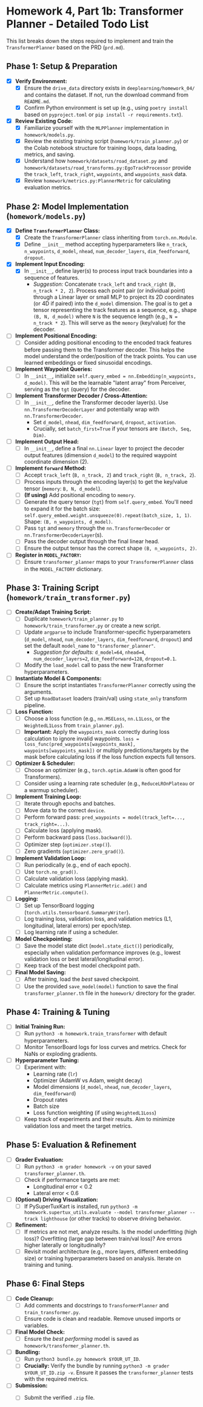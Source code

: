 # Homework 4, Part 1b: Transformer Planner - Detailed Todo List

This list breaks down the steps required to implement and train the `TransformerPlanner` based on the PRD (`prd.md`).

## Phase 1: Setup & Preparation

-   [X] **Verify Environment:**
    -   [X] Ensure the `drive_data` directory exists in `deeplearning/homework_04/` and contains the dataset. If not, run the download command from `README.md`.
    -   [X] Confirm Python environment is set up (e.g., using `poetry install` based on `pyproject.toml` or `pip install -r requirements.txt`).
-   [X] **Review Existing Code:**
    -   [X] Familiarize yourself with the `MLPPlanner` implementation in `homework/models.py`.
    -   [X] Review the existing training script (`homework/train_planner.py`) or the Colab notebook structure for training loops, data loading, metrics, and saving.
    -   [X] Understand how `homework/datasets/road_dataset.py` and `homework/datasets/road_transforms.py:EgoTrackProcessor` provide the `track_left`, `track_right`, `waypoints`, and `waypoints_mask` data.
    -   [X] Review `homework/metrics.py:PlannerMetric` for calculating evaluation metrics.

## Phase 2: Model Implementation (`homework/models.py`)

-   [X] **Define `TransformerPlanner` Class:**
    -   [X] Create the `TransformerPlanner` class inheriting from `torch.nn.Module`.
    -   [X] Define `__init__` method accepting hyperparameters like `n_track`, `n_waypoints`, `d_model`, `nhead`, `num_decoder_layers`, `dim_feedforward`, `dropout`.
-   [X] **Implement Input Encoding:**
    -   [X] In `__init__`, define layer(s) to process input track boundaries into a sequence of features.
        -   *Suggestion:* Concatenate `track_left` and `track_right` (`B, n_track * 2, 2`). Process each point pair (or individual point) through a Linear layer or small MLP to project its 2D coordinates (or 4D if paired) into the `d_model` dimension. The goal is to get a tensor representing the track features as a sequence, e.g., shape `(B, N, d_model)` where `N` is the sequence length (e.g., `N = n_track * 2`). This will serve as the `memory` (key/value) for the decoder.
-   [ ] **Implement Positional Encoding:**
    -   [ ] Consider adding positional encoding to the encoded track features before passing them to the Transformer decoder. This helps the model understand the order/position of the track points. You can use learned embeddings or fixed sinusoidal encodings.
-   [ ] **Implement Waypoint Queries:**
    -   [ ] In `__init__`, initialize `self.query_embed = nn.Embedding(n_waypoints, d_model)`. This will be the learnable "latent array" from Perceiver, serving as the `tgt` (query) for the decoder.
-   [ ] **Implement Transformer Decoder / Cross-Attention:**
    -   [ ] In `__init__`, define the Transformer decoder layer(s). Use `nn.TransformerDecoderLayer` and potentially wrap with `nn.TransformerDecoder`.
        -   Set `d_model`, `nhead`, `dim_feedforward`, `dropout`, `activation`.
        -   Crucially, set `batch_first=True` if your tensors are `(Batch, Seq, Dim)`.
-   [ ] **Implement Output Head:**
    -   [ ] In `__init__`, define a final `nn.Linear` layer to project the decoder output features (dimension `d_model`) to the required waypoint coordinate dimension (2).
-   [ ] **Implement `forward` Method:**
    -   [ ] Accept `track_left` (`B, n_track, 2`) and `track_right` (`B, n_track, 2`).
    -   [ ] Process inputs through the encoding layer(s) to get the key/value tensor (`memory`: `B, N, d_model`).
    -   [ ] **(If using)** Add positional encoding to `memory`.
    -   [ ] Generate the query tensor (`tgt`) from `self.query_embed`. You'll need to expand it for the batch size: `self.query_embed.weight.unsqueeze(0).repeat(batch_size, 1, 1)`. Shape: `(B, n_waypoints, d_model)`.
    -   [ ] Pass `tgt` and `memory` through the `nn.TransformerDecoder` or `nn.TransformerDecoderLayer`(s).
    -   [ ] Pass the decoder output through the final linear head.
    -   [ ] Ensure the output tensor has the correct shape `(B, n_waypoints, 2)`.
-   [ ] **Register in `MODEL_FACTORY`:**
    -   [ ] Ensure `transformer_planner` maps to your `TransformerPlanner` class in the `MODEL_FACTORY` dictionary.

## Phase 3: Training Script (`homework/train_transformer.py`)

-   [ ] **Create/Adapt Training Script:**
    -   [ ] Duplicate `homework/train_planner.py` to `homework/train_transformer.py` or create a new script.
    -   [ ] Update `argparse` to include Transformer-specific hyperparameters (`d_model`, `nhead`, `num_decoder_layers`, `dim_feedforward`, `dropout`) and set the default `model_name` to `"transformer_planner"`.
        -   *Suggestion for defaults:* `d_model=64`, `nhead=4`, `num_decoder_layers=2`, `dim_feedforward=128`, `dropout=0.1`.
    -   [ ] Modify the `load_model` call to pass the new Transformer hyperparameters.
-   [ ] **Instantiate Model & Components:**
    -   [ ] Ensure the script instantiates `TransformerPlanner` correctly using the arguments.
    -   [ ] Set up `RoadDataset` loaders (train/val) using `state_only` transform pipeline.
-   [ ] **Loss Function:**
    -   [ ] Choose a loss function (e.g., `nn.MSELoss`, `nn.L1Loss`, or the `WeightedL1Loss` from `train_planner.py`).
    -   [ ] **Important:** Apply the `waypoints_mask` correctly during loss calculation to ignore invalid waypoints. `loss = loss_func(pred_waypoints[waypoints_mask], waypoints[waypoints_mask])` or multiply predictions/targets by the mask before calculating loss if the loss function expects full tensors.
-   [ ] **Optimizer & Scheduler:**
    -   [ ] Choose an optimizer (e.g., `torch.optim.AdamW` is often good for Transformers).
    -   [ ] Consider using a learning rate scheduler (e.g., `ReduceLROnPlateau` or a warmup scheduler).
-   [ ] **Implement Training Loop:**
    -   [ ] Iterate through epochs and batches.
    -   [ ] Move data to the correct `device`.
    -   [ ] Perform forward pass: `pred_waypoints = model(track_left=..., track_right=...)`.
    -   [ ] Calculate loss (applying mask).
    -   [ ] Perform backward pass (`loss.backward()`).
    -   [ ] Optimizer step (`optimizer.step()`).
    -   [ ] Zero gradients (`optimizer.zero_grad()`).
-   [ ] **Implement Validation Loop:**
    -   [ ] Run periodically (e.g., end of each epoch).
    -   [ ] Use `torch.no_grad()`.
    -   [ ] Calculate validation loss (applying mask).
    -   [ ] Calculate metrics using `PlannerMetric.add()` and `PlannerMetric.compute()`.
-   [ ] **Logging:**
    -   [ ] Set up TensorBoard logging (`torch.utils.tensorboard.SummaryWriter`).
    -   [ ] Log training loss, validation loss, and validation metrics (L1, longitudinal, lateral errors) per epoch/step.
    -   [ ] Log learning rate if using a scheduler.
-   [ ] **Model Checkpointing:**
    -   [ ] Save the model state dict (`model.state_dict()`) periodically, especially when validation performance improves (e.g., lowest validation loss or best lateral/longitudinal error).
    -   [ ] Keep track of the best model checkpoint path.
-   [ ] **Final Model Saving:**
    -   [ ] After training, load the *best* saved checkpoint.
    -   [ ] Use the provided `save_model(model)` function to save the final `transformer_planner.th` file in the `homework/` directory for the grader.

## Phase 4: Training & Tuning

-   [ ] **Initial Training Run:**
    -   [ ] Run `python3 -m homework.train_transformer` with default hyperparameters.
    -   [ ] Monitor TensorBoard logs for loss curves and metrics. Check for NaNs or exploding gradients.
-   [ ] **Hyperparameter Tuning:**
    -   [ ] Experiment with:
        -   Learning rate (`lr`)
        -   Optimizer (AdamW vs Adam, weight decay)
        -   Model dimensions (`d_model`, `nhead`, `num_decoder_layers`, `dim_feedforward`)
        -   Dropout rates
        -   Batch size
        -   Loss function weighting (if using `WeightedL1Loss`)
    -   [ ] Keep track of experiments and their results. Aim to minimize validation loss and meet the target metrics.

## Phase 5: Evaluation & Refinement

-   [ ] **Grader Evaluation:**
    -   [ ] Run `python3 -m grader homework -v` on your saved `transformer_planner.th`.
    -   [ ] Check if performance targets are met:
        -   Longitudinal error < 0.2
        -   Lateral error < 0.6
-   [ ] **(Optional) Driving Visualization:**
    -   [ ] If PySuperTuxKart is installed, run `python3 -m homework.supertux_utils.evaluate --model transformer_planner --track lighthouse` (or other tracks) to observe driving behavior.
-   [ ] **Refinement:**
    -   [ ] If metrics are not met, analyze results. Is the model underfitting (high loss)? Overfitting (large gap between train/val loss)? Are errors higher laterally or longitudinally?
    -   [ ] Revisit model architecture (e.g., more layers, different embedding size) or training hyperparameters based on analysis. Iterate on training and tuning.

## Phase 6: Final Steps

-   [ ] **Code Cleanup:**
    -   [ ] Add comments and docstrings to `TransformerPlanner` and `train_transformer.py`.
    -   [ ] Ensure code is clean and readable. Remove unused imports or variables.
-   [ ] **Final Model Check:**
    -   [ ] Ensure the *best performing* model is saved as `homework/transformer_planner.th`.
-   [ ] **Bundling:**
    -   [ ] Run `python3 bundle.py homework $YOUR_UT_ID`.
    -   [ ] **Crucially:** Verify the bundle by running `python3 -m grader $YOUR_UT_ID.zip -v`. Ensure it passes the `transformer_planner` tests with the required metrics.
-   [ ] **Submission:**
    -   [ ] Submit the verified `.zip` file.

